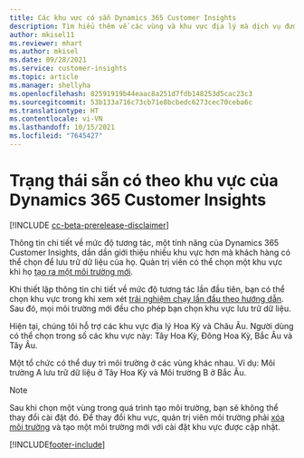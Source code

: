 ```yaml
---
title: Các khu vực có sẵn Dynamics 365 Customer Insights
description: Tìm hiểu thêm về các vùng và khu vực địa lý mà dịch vụ được triển khai.
author: mkisel11
ms.reviewer: mhart
ms.author: mkisel
ms.date: 09/28/2021
ms.service: customer-insights
ms.topic: article
ms.manager: shellyha
ms.openlocfilehash: 82591919b44eaac8a251d7fdb148253d5cac23c3
ms.sourcegitcommit: 53b133a716c73cb71e8bcbedc6273cec70ceba6c
ms.translationtype: HT
ms.contentlocale: vi-VN
ms.lasthandoff: 10/15/2021
ms.locfileid: "7645427"
---
```

# <a name="regional-availability-for-dynamics-365-customer-insights"></a>Trạng thái sẵn có theo khu vực của Dynamics 365 Customer Insights

[!INCLUDE [cc-beta-prerelease-disclaimer](includes/cc-beta-prerelease-disclaimer.md)]

Thông tin chi tiết về mức độ tương tác, một tính năng của Dynamics 365 Customer Insights, dần dần giới thiệu nhiều khu vực hơn mà khách hàng có thể chọn để lưu trữ dữ liệu của họ. Quản trị viên có thể chọn một khu vực khi họ [tạo ra một môi trường mới](create-new-environment.md). 

Khi thiết lập thông tin chi tiết về mức độ tương tác lần đầu tiên, bạn có thể chọn khu vực trong khi xem xét [trải nghiệm chạy lần đầu theo hướng dẫn](quickstart.md). Sau đó, mọi môi trường mới đều cho phép bạn chọn khu vực lưu trữ dữ liệu.

Hiện tại, chúng tôi hỗ trợ các khu vực địa lý Hoa Kỳ và Châu Âu. Người dùng có thể chọn trong số các khu vực này: Tây Hoa Kỳ, Đông Hoa Kỳ, Bắc Âu và Tây Âu.

Một tổ chức có thể duy trì môi trường ở các vùng khác nhau. Ví dụ: Môi trường A lưu trữ dữ liệu ở Tây Hoa Kỳ và Môi trường B ở Bắc Âu.

> [!NOTE]
> Sau khi chọn một vùng trong quá trình tạo môi trường, bạn sẽ không thể thay đổi cài đặt đó. Để thay đổi khu vực, quản trị viên môi trường phải [xóa môi trường](manage-environments-workspaces.md#delete-an-environment) và tạo một môi trường mới với cài đặt khu vực được cập nhật.


[!INCLUDE[footer-include](../includes/footer-banner.md)]
